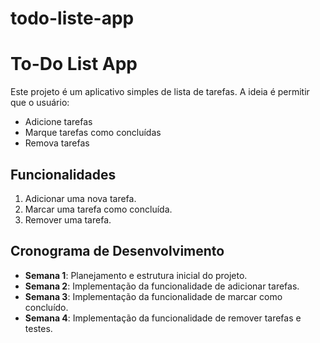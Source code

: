 # todo-liste-app
# To-Do List App

Este projeto é um aplicativo simples de lista de tarefas. A ideia é permitir que o usuário:
- Adicione tarefas
- Marque tarefas como concluídas
- Remova tarefas

## Funcionalidades
1. Adicionar uma nova tarefa.
2. Marcar uma tarefa como concluída.
3. Remover uma tarefa.

## Cronograma de Desenvolvimento
- **Semana 1**: Planejamento e estrutura inicial do projeto.
- **Semana 2**: Implementação da funcionalidade de adicionar tarefas.
- **Semana 3**: Implementação da funcionalidade de marcar como concluído.
- **Semana 4**: Implementação da funcionalidade de remover tarefas e testes.
